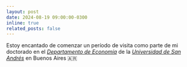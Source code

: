 ```yaml
---
layout: post
date: 2024-08-19 09:00:00-0300
inline: true
related_posts: false
---
```


Estoy encantado de comenzar un período de visita como parte de mi doctorado en el <i>[Departamento de Economía](https://udesa.edu.ar/departamento-de-economia)</i> de la <i>[Universidad de San Andrés](https://udesa.edu.ar)</i> en Buenos Aires 🇦🇷
